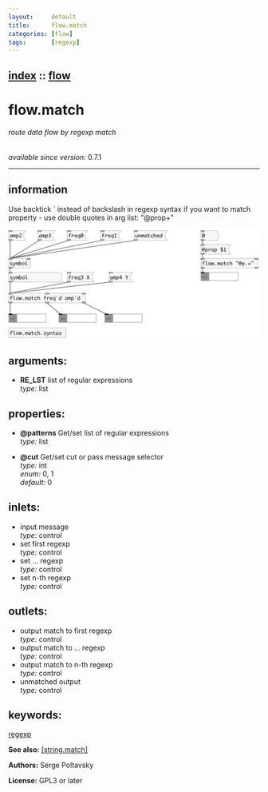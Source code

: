 ```yaml
---
layout:     default
title:      flow.match
categories: [flow]
tags:       [regexp]
---
```

[index](index.html) :: [flow](category_flow.html)
---

# flow.match

###### route data flow by regexp match

*available since version:* 0.7.1

---


## information
Use backtick ` instead of backslash in regexp syntax if you want to match property - use double quotes in arg list: &#34;@prop+&#34;


[![example](../examples/img/flow.match.jpg)](../examples/pd/flow.match.pd)



## arguments:

* **RE_LST**
list of regular expressions<br>
_type:_ list<br>





## properties:

* **@patterns** 
Get/set list of regular expressions<br>
_type:_ list<br>

* **@cut** 
Get/set cut or pass message selector<br>
_type:_ int<br>
_enum:_ 0, 1<br>
_default:_ 0<br>



## inlets:

* input message<br>
_type:_ control
* set first regexp<br>
_type:_ control
* set ... regexp<br>
_type:_ control
* set n-th regexp<br>
_type:_ control



## outlets:

* output match to first regexp<br>
_type:_ control
* output match to ... regexp<br>
_type:_ control
* output match to n-th regexp<br>
_type:_ control
* unmatched output<br>
_type:_ control



## keywords:

[regexp](keywords/regexp.html)



**See also:**
[\[string.match\]](string.match.html)




**Authors:** Serge Poltavsky




**License:** GPL3 or later





